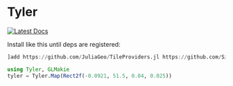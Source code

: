 # Tyler

[![Latest Docs](https://img.shields.io/badge/docs-latest-blue.svg)](https://makieorg.github.io/Tyler.jl/dev/)

Install like this until deps are registered:

```julia
]add https://github.com/JuliaGeo/TileProviders.jl https://github.com/SimonDanisch/MapTiles.jl.git https://github.com/MakieOrg/Tyler.jl.git
```
```julia
using Tyler, GLMakie
tyler = Tyler.Map(Rect2f(-0.0921, 51.5, 0.04, 0.025))
```
